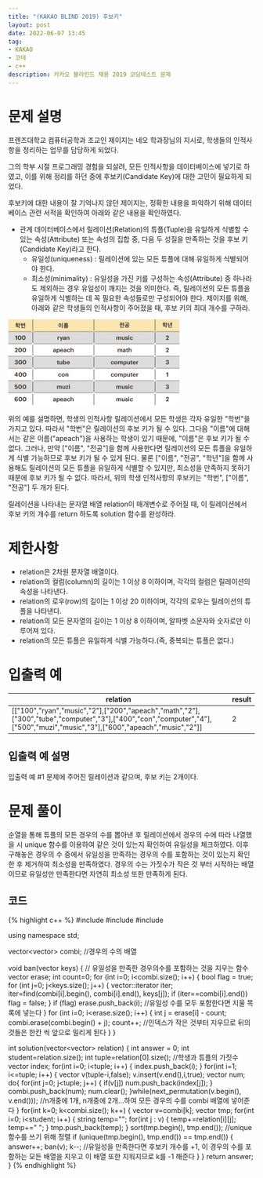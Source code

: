 ```yaml
---
title: "(KAKAO BLIND 2019) 후보키"
layout: post
date: 2022-06-07 13:45
tag:
- KAKAO
- 코테
- c++
description: 카카오 블라인드 채용 2019 코딩테스트 문제
---
```


# 문제 설명
프렌즈대학교 컴퓨터공학과 조교인 제이지는 네오 학과장님의 지시로, 학생들의 인적사항을 정리하는 업무를 담당하게 되었다.

그의 학부 시절 프로그래밍 경험을 되살려, 모든 인적사항을 데이터베이스에 넣기로 하였고, 이를 위해 정리를 하던 중에 후보키(Candidate Key)에 대한 고민이 필요하게 되었다.

후보키에 대한 내용이 잘 기억나지 않던 제이지는, 정확한 내용을 파악하기 위해 데이터베이스 관련 서적을 확인하여 아래와 같은 내용을 확인하였다.

+ 관계 데이터베이스에서 릴레이션(Relation)의 튜플(Tuple)을 유일하게 식별할 수 있는 속성(Attribute) 또는 속성의 집합 중, 다음 두 성질을 만족하는 것을 후보 키(Candidate Key)라고 한다.
  + 유일성(uniqueness) : 릴레이션에 있는 모든 튜플에 대해 유일하게 식별되어야 한다.
  + 최소성(minimality) : 유일성을 가진 키를 구성하는 속성(Attribute) 중 하나라도 제외하는 경우 유일성이 깨지는 것을 의미한다. 즉, 릴레이션의 모든 튜플을 유일하게 식별하는 데 꼭 필요한 속성들로만 구성되어야 한다.
제이지를 위해, 아래와 같은 학생들의 인적사항이 주어졌을 때, 후보 키의 최대 개수를 구하라.

![후보키.jpg](/assets/img/%ED%9B%84%EB%B3%B4%ED%82%A4.jpg)

위의 예를 설명하면, 학생의 인적사항 릴레이션에서 모든 학생은 각자 유일한 "학번"을 가지고 있다. 따라서 "학번"은 릴레이션의 후보 키가 될 수 있다.
그다음 "이름"에 대해서는 같은 이름("apeach")을 사용하는 학생이 있기 때문에, "이름"은 후보 키가 될 수 없다. 그러나, 만약 ["이름", "전공"]을 함께 사용한다면 릴레이션의 모든 튜플을 유일하게 식별 가능하므로 후보 키가 될 수 있게 된다.
물론 ["이름", "전공", "학년"]을 함께 사용해도 릴레이션의 모든 튜플을 유일하게 식별할 수 있지만, 최소성을 만족하지 못하기 때문에 후보 키가 될 수 없다.
따라서, 위의 학생 인적사항의 후보키는 "학번", ["이름", "전공"] 두 개가 된다.

릴레이션을 나타내는 문자열 배열 relation이 매개변수로 주어질 때, 이 릴레이션에서 후보 키의 개수를 return 하도록 solution 함수를 완성하라.

# 제한사항
+ relation은 2차원 문자열 배열이다.
+ relation의 컬럼(column)의 길이는 1 이상 8 이하이며, 각각의 컬럼은 릴레이션의 속성을 나타낸다.
+ relation의 로우(row)의 길이는 1 이상 20 이하이며, 각각의 로우는 릴레이션의 튜플을 나타낸다.
+ relation의 모든 문자열의 길이는 1 이상 8 이하이며, 알파벳 소문자와 숫자로만 이루어져 있다.
+ relation의 모든 튜플은 유일하게 식별 가능하다.(즉, 중복되는 튜플은 없다.)

# 입출력 예

relation | result
----|----
[["100","ryan","music","2"],["200","apeach","math","2"],["300","tube","computer","3"],["400","con","computer","4"],["500","muzi","music","3"],["600","apeach","music","2"]] | 2

## 입출력 예 설명
입출력 예 #1
문제에 주어진 릴레이션과 같으며, 후보 키는 2개이다.

# 문제 풀이
순열을 통해 튜플의 모든 경우의 수를 뽑아낸 후 릴레이션에서 경우의 수에 따라 나열했을 시 unique 함수를 이용하여 같은 것이 있는지 확인하여 유일성을 체크하였다. 이후 구해놓은 경우의 수 중에서 유일성을 만족하는 경우의 수를 포함하는 것이 있는지 확인한 후 제거하여 최소성을 만족하였다. 경우의 수는 가짓수가 작은 것 부터 시작하는 배열이므로 유일성만 만족한다면 자연히 최소성 또한 만족하게 된다.

## 코드
{% highlight c++ %}
#include <string>
#include <vector>
#include <algorithm>

using namespace std;

vector<vector<int>> combi; //경우의 수의 배열

void ban(vector<int> keys) { // 유일성을 만족한 경우의수를 포함하는 것을 지우는 함수
    vector<int> erase;
    int count=0;
    for (int i=0; i<combi.size(); i++) {
        bool flag = true;
        for (int j=0; j<keys.size(); j++) {
            vector<int>::iterator iter;
            iter=find(combi[i].begin(), combi[i].end(), keys[j]);
            if (iter==combi[i].end())
                flag = false;
        }
        if (flag) erase.push_back(i); //유일성 수를 모두 포함한다면 지울 목록에 넣는다
    }
    for (int i=0; i<erase.size(); i++) {
        int j = erase[i] - count;
        combi.erase(combi.begin() + j);
        count++; //인덱스가 작은 것부터 지우므로 뒤의 것들은 한칸 씩 앞으로 밀리게 된다
    }
}

int solution(vector<vector<string>> relation) {
    int answer = 0;
    int student=relation.size(); int tuple=relation[0].size(); //학생과 튜플의 가짓수
    vector<int> index; 
    for(int i=0; i<tuple; i++) {
        index.push_back(i);
    }
    for(int i=1; i<=tuple; i++) {
        vector<bool> v(tuple-i,false);
        v.insert(v.end(),i,true);
        vector<int> num;
        do{
            for(int j=0; j<tuple; j++) {
                if(v[j]) num.push_back(index[j]);
            }
            combi.push_back(num); num.clear();
        }while(next_permutation(v.begin(), v.end())); //n개중에 1개, n개중에 2개...하여 모든 경우의 수를 combi 배열에 넣어준다
    }
    for(int k=0; k<combi.size(); k++) {
        vector<int> v=combi[k];
        vector<string> tmp;
        for(int i=0; i<student; i++) {
            string temp="";
            for(int j : v) {
                temp+=relation[i][j]; temp+=" ";
            }
            tmp.push_back(temp);
        }
        sort(tmp.begin(), tmp.end()); //unique 함수를 쓰기 위해 정렬
        if (unique(tmp.begin(), tmp.end()) == tmp.end()) {
            answer++; ban(v); k--; //유일성을 만족한다면 후보키 개수를 +1, 이 경우의 수를 포함하는 모든 배열을 지우고 이 배열 또한 지워지므로 k를 -1 해준다
            }
    }
    return answer;
}
{% endhighlight %}